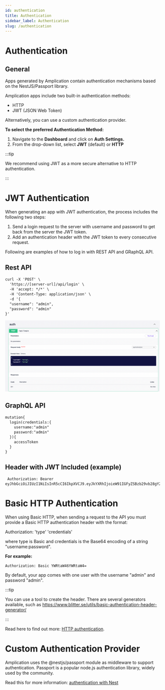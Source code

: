 ```yaml
---
id: authentication
title: Authentication
sidebar_label: Authentication
slug: /authentication
---
```


# Authentication

## General

Apps generated by Amplication contain authentication mechanisms based on the NestJS/Passport library.

Amplication apps include two built-in authentication methods:

- HTTP
- JWT (JSON Web Token)

Alternatively, you can use a custom authentication provider.

**To select the preferred Authentication Method:**

1. Navigate to the **Dashboard** and click on **Auth Settings.**
2. From the drop-down list, select **JWT** (default) or **HTTP**

:::tip

We recommend using JWT as a more secure alternative to HTTP authentication.

:::

# JWT Authentication

When generating an app with JWT authentication, the process includes the following two steps:

1. Send a login request to the server with username and password to get back from the server the JWT token.
2. Add an authentication header with the JWT token to every consecutive request.

Following are examples of how to log in with REST API and GRaphQL API.

## Rest API

```
curl -X 'POST' \
  'https://[server-url]/api/login' \
  -H 'accept: */*' \
  -H 'Content-Type: application/json' \
  -d '{
  "username": "admin",
  "password": "admin"
}'
```

![](./assets/authentication/auth.png)

## GraphQL API

```
mutation{
  login(credentials:{
    username:"admin"
    password:"admin"
  }){
    accessToken
  }
}
```

## Header with JWT Included (example)

<!-- spell-checker: disable -->

```
 Authorization: Bearer eyJhbGciOiJIUzI1NiIsInR5cCI6IkpXVCJ9.eyJkYXRhIjoieW91IGFyZSBzb29vb28gY29vbCB0aGF0IHlvdSBjaGVjayB0aGF0ISIsIm5hbWUiOiJPZmVrIGdhYmF5IDspIiwiaWF0IjoxNTE2MjM5MDIyfQ.vaYJaP9SUlOU0u4NfFCRm5tmBVDKeCwvN6ByCkqJt8U
```

<!-- spell-checker: enable -->

# Basic **HTTP Authentication**

When using Basic HTTP, when sending a request to the API you must provide a Basic HTTP authentication header with the format:

Authorization: 'type' 'credentials'

where type is Basic and credentials is the Base64 encoding of a string "username:password".

**For example:**

```
Authorization: Basic YWRtaW46YWRtaW4=
```

By default, your app comes with one user with the username "admin" and password "admin".

:::tip

You can use a tool to create the header. There are several generators available, such as https://www.blitter.se/utils/basic-authentication-header-generator/

:::

Read here to find out more: [HTTP authentication](https://developer.mozilla.org/en-US/docs/Web/HTTP/Authentication).

# Custom Authentication Provider

Amplication uses the @nestjs/passport module as middleware to support authentication.
Passport is a popular node.js authentication library, widely used by the community.

Read this for more information: [authentication with Nest](https://docs.nestjs.com/security/authentication)
